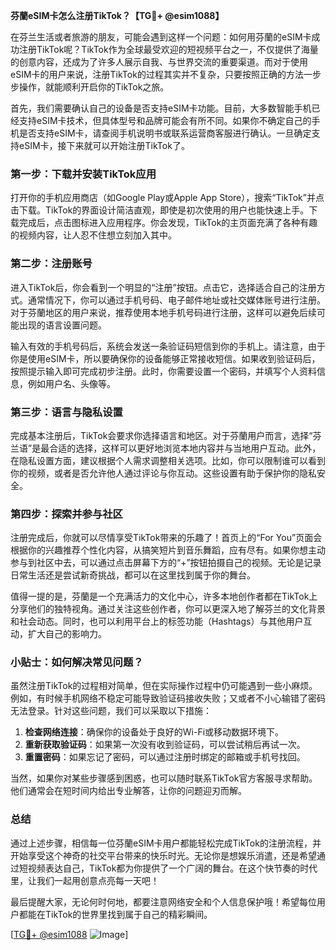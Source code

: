 **芬蘭eSIM卡怎么注册TikTok？【TG💪+ @esim1088】**

在芬兰生活或者旅游的朋友，可能会遇到这样一个问题：如何用芬蘭的eSIM卡成功注册TikTok呢？TikTok作为全球最受欢迎的短视频平台之一，不仅提供了海量的创意内容，还成为了许多人展示自我、与世界交流的重要渠道。而对于使用eSIM卡的用户来说，注册TikTok的过程其实并不复杂，只要按照正确的方法一步步操作，就能顺利开启你的TikTok之旅。

首先，我们需要确认自己的设备是否支持eSIM卡功能。目前，大多数智能手机已经支持eSIM卡技术，但具体型号和品牌可能会有所不同。如果你不确定自己的手机是否支持eSIM卡，请查阅手机说明书或联系运营商客服进行确认。一旦确定支持eSIM卡，接下来就可以开始注册TikTok了。

### 第一步：下载并安装TikTok应用

打开你的手机应用商店（如Google Play或Apple App Store），搜索“TikTok”并点击下载。TikTok的界面设计简洁直观，即使是初次使用的用户也能快速上手。下载完成后，点击图标进入应用程序。你会发现，TikTok的主页面充满了各种有趣的视频内容，让人忍不住想立刻加入其中。

### 第二步：注册账号

进入TikTok后，你会看到一个明显的“注册”按钮。点击它，选择适合自己的注册方式。通常情况下，你可以通过手机号码、电子邮件地址或社交媒体账号进行注册。对于芬蘭地区的用户来说，推荐使用本地手机号码进行注册，这样可以避免后续可能出现的语言设置问题。

输入有效的手机号码后，系统会发送一条验证码短信到你的手机上。请注意，由于你是使用eSIM卡，所以要确保你的设备能够正常接收短信。如果收到验证码后，按照提示输入即可完成初步注册。此时，你需要设置一个密码，并填写个人资料信息，例如用户名、头像等。

### 第三步：语言与隐私设置

完成基本注册后，TikTok会要求你选择语言和地区。对于芬蘭用户而言，选择“芬兰语”是最合适的选择，这样可以更好地浏览本地内容并与当地用户互动。此外，在隐私设置方面，建议根据个人需求调整相关选项。比如，你可以限制谁可以看到你的视频，或者是否允许他人通过评论与你互动。这些设置有助于保护你的隐私安全。

### 第四步：探索并参与社区

注册完成后，你就可以尽情享受TikTok带来的乐趣了！首页上的“For You”页面会根据你的兴趣推荐个性化内容，从搞笑短片到音乐舞蹈，应有尽有。如果你想主动参与到社区中去，可以通过点击屏幕下方的“+”按钮拍摄自己的视频。无论是记录日常生活还是尝试新奇挑战，都可以在这里找到属于你的舞台。

值得一提的是，芬蘭是一个充满活力的文化中心，许多本地创作者都在TikTok上分享他们的独特视角。通过关注这些创作者，你可以更深入地了解芬兰的文化背景和社会动态。同时，也可以利用平台上的标签功能（Hashtags）与其他用户互动，扩大自己的影响力。

### 小贴士：如何解决常见问题？

虽然注册TikTok的过程相对简单，但在实际操作过程中仍可能遇到一些小麻烦。例如，有时候手机网络不稳定可能导致验证码接收失败；又或者不小心输错了密码无法登录。针对这些问题，我们可以采取以下措施：

1. **检查网络连接**：确保你的设备处于良好的Wi-Fi或移动数据环境下。
2. **重新获取验证码**：如果第一次没有收到验证码，可以尝试稍后再试一次。
3. **重置密码**：如果忘记了密码，可以通过注册时绑定的邮箱或手机号找回。

当然，如果你对某些步骤感到困惑，也可以随时联系TikTok官方客服寻求帮助。他们通常会在短时间内给出专业解答，让你的问题迎刃而解。

### 总结

通过上述步骤，相信每一位芬蘭eSIM卡用户都能轻松完成TikTok的注册流程，并开始享受这个神奇的社交平台带来的快乐时光。无论你是想娱乐消遣，还是希望通过短视频表达自己，TikTok都为你提供了一个广阔的舞台。在这个快节奏的时代里，让我们一起用创意点亮每一天吧！

最后提醒大家，无论何时何地，都要注意网络安全和个人信息保护哦！希望每位用户都能在TikTok的世界里找到属于自己的精彩瞬间。

[[TG💪+ @esim1088](https://t.me/s/esim1088) ![Image](https://i.postimg.cc/4NQfJmqS/Snipaste-2025-05-13-00-14-12.png)]